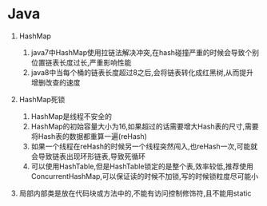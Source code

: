 # Java #

1. HashMap
    1. java7中HashMap使用拉链法解决冲突,在hash碰撞严重的时候会导致个别位置链表长度过长,严重影响性能
    2. java8中当每个桶的链表长度超过8之后,会将链表转化成红黑树,从而提升增删改查的速度

2. HashMap死锁
    1. HashMap是线程不安全的
    2. HashMap的初始容量大小为16,如果超过的话需要增大Hash表的尺寸,需要将Hash表的数据都重算一遍(reHash)
    3. 如果一个线程在reHash的时候另一个线程突然闯入,也reHash一次,可能就会导致链表出现环形链表,导致死循环
    4. 可以使用HashTable,但是HashTable锁定的是整个表,效率较低,推荐使用ConcurrentHashMap,可以保证读的时候不加锁,写的时候锁粒度尽可能小

3. 局部内部类是放在代码块或方法中的,不能有访问控制修饰符,且不能用static